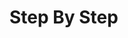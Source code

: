 # Step By Step

<script>
const rawSourceCode = `use std::env;

fn main() {
  let key = "HOME"; //   let key = <code>"HOME"</code>; //   let key = 
  let returnValueAsResult = env::var(key); //   let returnValueAsResult = <code>env::var(key)</code>; //   let returnValueAsResult = 

  match returnValueAsResult {
    Ok(value) => { //     Ok(<code>value</code>) => { //     Ok() => {
      println!("{} is {}", key, value); //       println!("{} is {}", key, <code>value</code>); //       println!("{} is {}", <code>key</code>); //       println!(<code>"{} is {}"</code>); //       println!();
    }
    Err(error) => { //     Err(<code>error</code>) => { //     Err() => {
      println!("{} - {}", key, error); //       println!("{} - {}", key, <code>error</code>); //       println!("{} - {}"<code>, key</code>); //       println!(<code>"{} - {}"</code>); //       println!();
    }
  }
}

HOME is /playground`.split('\n')


const lineSets = [
{ 
  lines: [`0_r`, `0_r`, `0_r`, `0_r`, `0_r`, `0_r`, `0_r`, `0_r`, `0_r`, `0_r`, `0_r`, `0_r`, `0_r`, `0_r`, `0_r`, `0_e`, `0_o`],
  text: `<p></p>`
},
{ 
  lines: [`0_r`, `0_s`, `0_s`, `0_s`, `0_s`, `0_s`, `0_s`, `0_s`, `0_s`, `0_s`, `0_s`, `0_s`, `0_s`, `0_s`, `0_s`, `0_e`, `0_w`],
  text: `<p></p>`
},
{ 
  lines: [`0_c`, `0_s`, `0_r`, `0_s`, `0_s`, `0_s`, `0_s`, `0_s`, `0_s`, `0_s`, `0_s`, `0_s`, `0_s`, `0_s`, `0_r`, `0_e`, `0_w`],
  text: `<p></p>`
},
{ 
  lines: [`0_c`, `0_s`, `0_c`, `2_r`, `0_s`, `0_s`, `0_s`, `0_s`, `0_s`, `0_s`, `0_s`, `0_s`, `0_s`, `0_s`, `0_c`, `0_e`, `0_w`],
  text: `<p></p>`
},
{ 
  lines: [`0_c`, `0_s`, `0_c`, `1_u`, `0_s`, `0_s`, `0_s`, `0_s`, `0_s`, `0_s`, `0_s`, `0_s`, `0_s`, `0_s`, `0_c`, `0_e`, `0_w`],
  text: `<p></p>`
},
{ 
  lines: [`0_c`, `0_s`, `0_c`, `0_c`, `2_r`, `0_s`, `0_s`, `0_s`, `0_s`, `0_s`, `0_s`, `0_s`, `0_s`, `0_s`, `0_c`, `0_e`, `0_w`],
  text: `<p></p>`
},
{ 
  lines: [`0_c`, `0_s`, `0_c`, `0_c`, `1_u`, `0_s`, `0_s`, `0_s`, `0_s`, `0_s`, `0_s`, `0_s`, `0_s`, `0_s`, `0_c`, `0_e`, `0_w`],
  text: `<p></p>`
},
{ 
  lines: [`0_c`, `0_s`, `0_c`, `0_c`, `0_c`, `0_s`, `0_r`, `0_s`, `0_s`, `0_s`, `0_s`, `0_s`, `0_s`, `0_r`, `0_c`, `0_e`, `0_w`],
  text: `<p></p>`
},
{ 
  lines: [`0_c`, `0_s`, `0_c`, `0_c`, `0_c`, `0_s`, `0_c`, `2_r`, `0_s`, `0_r`, `0_s`, `0_s`, `0_s`, `0_c`, `0_c`, `0_e`, `0_w`],
  text: `<p></p>`
},
{ 
  lines: [`0_c`, `0_s`, `0_c`, `0_c`, `0_c`, `0_s`, `0_c`, `1_r`, `0_s`, `0_c`, `0_s`, `0_s`, `0_s`, `0_c`, `0_c`, `0_e`, `0_w`],
  text: `<p></p>`
},
{ 
  lines: [`0_c`, `0_s`, `0_c`, `0_c`, `0_c`, `0_s`, `0_c`, `0_c`, `4_r`, `0_c`, `0_s`, `0_s`, `0_s`, `0_c`, `0_c`, `0_e`, `0_w`],
  text: `<p></p>`
},
{ 
  lines: [`0_c`, `0_s`, `0_c`, `0_c`, `0_c`, `0_s`, `0_c`, `0_c`, `3_u`, `0_c`, `0_s`, `0_s`, `0_s`, `0_c`, `0_c`, `0_e`, `0_w`],
  text: `<p></p>`
},
{ 
  lines: [`0_c`, `0_s`, `0_c`, `0_c`, `0_c`, `0_s`, `0_c`, `0_c`, `2_u`, `0_c`, `0_s`, `0_s`, `0_s`, `0_c`, `0_c`, `0_e`, `0_w`],
  text: `<p></p>`
},
{ 
  lines: [`0_c`, `0_s`, `0_c`, `0_c`, `0_c`, `0_s`, `0_c`, `0_c`, `1_u`, `0_c`, `0_s`, `0_s`, `0_s`, `0_c`, `0_c`, `0_e`, `0_w`],
  text: `<p></p>`
},
{ 
  lines: [`0_c`, `0_s`, `0_c`, `0_c`, `0_c`, `0_s`, `0_c`, `0_c`, `0_c`, `0_c`, `2_r`, `0_s`, `0_r`, `0_c`, `0_c`, `0_e`, `0_w`],
  text: `<p></p>`
},
{ 
  lines: [`0_c`, `0_s`, `0_c`, `0_c`, `0_c`, `0_s`, `0_c`, `0_c`, `0_c`, `0_c`, `1_u`, `0_s`, `0_c`, `0_c`, `0_c`, `0_e`, `0_w`],
  text: `<p></p>`
},
{ 
  lines: [`0_c`, `0_s`, `0_c`, `0_c`, `0_c`, `0_s`, `0_c`, `0_c`, `0_c`, `0_c`, `0_c`, `4_r`, `0_c`, `0_c`, `0_c`, `0_e`, `0_w`],
  text: `<p></p>`
},
{ 
  lines: [`0_c`, `0_s`, `0_c`, `0_c`, `0_c`, `0_s`, `0_c`, `0_c`, `0_c`, `0_c`, `0_c`, `3_u`, `0_c`, `0_c`, `0_c`, `0_e`, `0_w`],
  text: `<p></p>`
},
{ 
  lines: [`0_c`, `0_s`, `0_c`, `0_c`, `0_c`, `0_s`, `0_c`, `0_c`, `0_c`, `0_c`, `0_c`, `2_u`, `0_c`, `0_c`, `0_c`, `0_e`, `0_w`],
  text: `<p></p>`
},
{ 
  lines: [`0_c`, `0_s`, `0_c`, `0_c`, `0_c`, `0_s`, `0_c`, `0_c`, `0_c`, `0_c`, `0_c`, `1_u`, `0_c`, `0_c`, `0_c`, `0_e`, `0_w`],
  text: `<p></p>`
},
]
</script>
